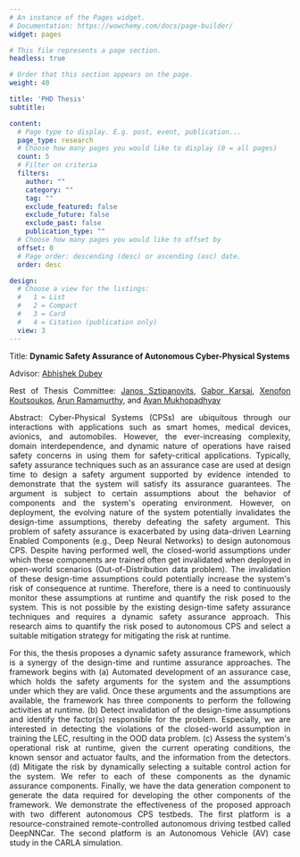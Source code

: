 ```yaml
---
# An instance of the Pages widget.
# Documentation: https://wowchemy.com/docs/page-builder/
widget: pages

# This file represents a page section.
headless: true

# Order that this section appears on the page.
weight: 40

title: 'PHD Thesis'
subtitle:

content:
  # Page type to display. E.g. post, event, publication...
  page_type: research
  # Choose how many pages you would like to display (0 = all pages)
  count: 5
  # Filter on criteria
  filters:
    author: ""
    category: ""
    tag: ""
    exclude_featured: false
    exclude_future: false
    exclude_past: false
    publication_type: ""
  # Choose how many pages you would like to offset by
  offset: 0
  # Page order: descending (desc) or ascending (asc) date.
  order: desc

design:
  # Choose a view for the listings:
  #   1 = List
  #   2 = Compact
  #   3 = Card
  #   4 = Citation (publication only)
  view: 3
---
```


<!-- <p align="center">
  <img src="media/featured.png" align="center"/>
</p> -->
<!-- xfun::embed_file("media/featured.pdf") -->

<div align="justify">
Title: <b> Dynamic Safety Assurance of Autonomous Cyber-Physical Systems </b>

Advisor: <a href="https://abhishekdubey.bio/">Abhishek Dubey</a>

Rest of Thesis Committee: <a href="https://www.isis.vanderbilt.edu/user/46">Janos Sztipanovits</a>, <a href="https://www.isis.vanderbilt.edu/gabor">Gabor Karsai</a>, <a href="https://www.isis.vanderbilt.edu/user/78">Xenofon Koutsoukos</a>, <a href="https://www.linkedin.com/in/arun-ramamurthy-71b03b6a/">Arun Ramamurthy</a>, and <a href="https://ayanmukhopadhyay.github.io/">Ayan Mukhopadhyay</a>

Abstract: Cyber-Physical Systems (CPSs) are ubiquitous through our interactions with applications such as smart homes, medical devices, avionics, and automobiles. However, the ever-increasing complexity, domain interdependence, and dynamic nature of operations have raised safety concerns in using them for safety-critical applications. Typically, safety assurance techniques such as an assurance case are used at design time to design a safety argument supported by evidence intended to demonstrate that the system will satisfy its assurance guarantees. The argument is subject to certain assumptions about the behavior of components and the system's operating environment. However, on deployment, the evolving nature of the system potentially invalidates the design-time assumptions, thereby defeating the safety argument. This problem of safety assurance is exacerbated by using data-driven Learning Enabled Components (e.g., Deep Neural Networks) to design autonomous CPS. Despite having performed well, the closed-world assumptions under which these components are trained often get invalidated when deployed in open-world scenarios (Out-of-Distribution data problem). The invalidation of these design-time assumptions could potentially increase the system's risk of consequence at runtime. Therefore, there is a need to continuously monitor these assumptions at runtime and quantify the risk posed to the system. This is not possible by the existing design-time safety assurance techniques and requires a dynamic safety assurance approach. This research aims to quantify the risk posed to autonomous CPS and select a suitable mitigation strategy for mitigating the risk at runtime.

For this, the thesis proposes a dynamic safety assurance framework, which is a synergy of the design-time and runtime assurance approaches. The framework begins with (a) Automated development of an assurance case, which holds the safety arguments for the system and the assumptions under which they are valid. Once these arguments and the assumptions are available, the framework has three components to perform the following activities at runtime. (b) Detect invalidation of the design-time assumptions and identify the factor(s) responsible for the problem. Especially, we are interested in detecting the violations of the closed-world assumption in training the LEC, resulting in the OOD data problem. (c) Assess the system's operational risk at runtime, given the current operating conditions, the known sensor and actuator faults, and the information from the detectors. (d) Mitigate the risk by dynamically selecting a suitable control action for the system. We refer to each of these components as the dynamic assurance components. Finally, we have the data generation component to generate the data required for developing the other components of the framework. We demonstrate the effectiveness of the proposed approach with two different autonomous CPS testbeds. The first platform is a resource-constrained remote-controlled autonomous driving testbed called DeepNNCar. The second platform is an Autonomous Vehicle (AV) case study in the CARLA simulation.
</div>



<!-- **Dynamic Safety Assurance of Autonomous Systems**-Tremendous advances have been made in the area of autonomous Cyber-Physical Systems (CPSs) in the last decades, through self-driving cars, unmanned robots, unmanned aerial vehicles, etc. Despite its widespread use, there are still challenges in designing fully autonomous systems, as guaranteeing the safety of such systems is challenging. There have always been design-time techniques like Assurance Case with verification and testing for safety assurance of CPS. However, the evolving operating conditions of these systems and the uncertainties introduced by the machine learning components render the design-time techniques insufficient. So, runtime monitoring is needed to complement the design-time techniques for safety assurance of these systems. The primary goal of my research is to perform runtime safety assurance of autonomous systems. For this, I have been developing a Dynamic Safety Assurance framework, which has the following components as shown in the figure: **Detect** anomalies in the system's components at runtime. Primarily, I am interested in detecting the Out-of-Distribution data used by Machine Learning components for predictions. **Assess** the system's risk at runtime, given the current operating conditions, the known sensor and actuator faults, and the information from the detectors. **Mitigate** the risk by dynamically selecting a suitable control action for the system. This involves adaptive decision-making under uncertainty. These components are not limited to autonomous vehicles but can be applied to other CPS domains, including electrical grids, smart grids, transportation systems, etc. -->
<!--  -->


<!-- However, designing these components is non-trivial because they must operate at runtime on small-scale CPS testbeds like [DeepNNCar](https://github.com/scope-lab-vu/deep-nn-car) and [F1/10 car](https://f1tenth.org/) that have short inference times (50 - 100 milliseconds) and limited onboard computational resources (e.g., Raspberry Pi, NVIDIA Jetson TX2). -->


<!-- [![Screenshot](https://github.com/Shreyasramakrishna90/starter-academic/blob/master/static/media/featured.jpg) -->
